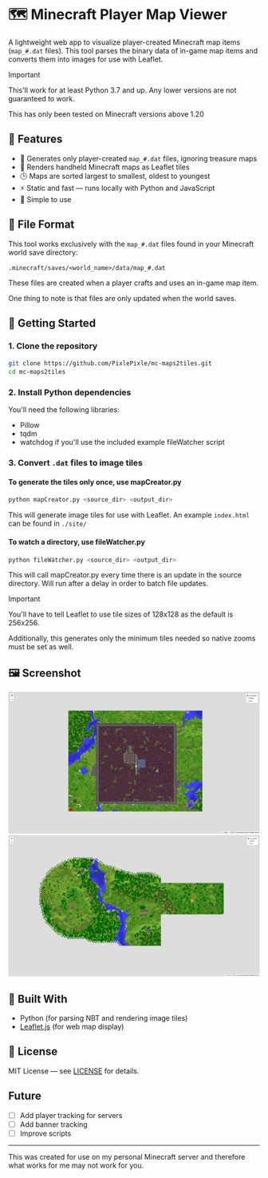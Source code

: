 # 🗺️ Minecraft Player Map Viewer

A lightweight web app to visualize player-created Minecraft map items (`map_#.dat` files). This tool parses the binary data of in-game map items and converts them into images for use with Leaflet.

> [!IMPORTANT]
> This'll work for at least Python 3.7 and up. Any lower versions are not guaranteed to work.
>
> This has only been tested on Minecraft versions above 1.20

## 🎯 Features

- 📄 Generates only player-created `map_#.dat` files, ignoring treasure maps
- 🧭 Renders handheld Minecraft maps as Leaflet tiles
- 🕒 Maps are sorted largest to smallest, oldest to youngest
- ⚡ Static and fast — runs locally with Python and JavaScript
- 🧱 Simple to use

## 📂 File Format

This tool works exclusively with the `map_#.dat` files found in your Minecraft world save directory:

```
.minecraft/saves/<world_name>/data/map_#.dat
```

These files are created when a player crafts and uses an in-game map item.

One thing to note is that files are only updated when the world saves.

## 🚀 Getting Started

### 1. Clone the repository

```bash
git clone https://github.com/PixlePixle/mc-maps2tiles.git
cd mc-maps2tiles
```

### 2. Install Python dependencies

You'll need the following libraries:
- Pillow
- tqdm
- watchdog if you'll use the included example fileWatcher script

### 3. Convert `.dat` files to image tiles

#### To generate the tiles only once, use mapCreator.py
```bash
python mapCreator.py <source_dir> <output_dir>
```

This will generate image tiles for use with Leaflet. An example `index.html` can be found in `./site/`

#### To watch a directory, use fileWatcher.py
```bash
python fileWatcher.py <source_dir> <output_dir>
```

This will call mapCreator.py every time there is an update in the source directory. Will run after a delay in order to batch file updates.

> [!IMPORTANT]
> You'll have to tell Leaflet to use tile sizes of 128x128 as the default is 256x256.
>
> Additionally, this generates only the minimum tiles needed so native zooms must be set as well.

## 🖼️ Screenshot

![screenshot1](example.png)
![screenshot2](example2.png)

## 🧰 Built With

* Python (for parsing NBT and rendering image tiles)
* [Leaflet.js](https://leafletjs.com/) (for web map display)

## 📄 License

MIT License — see [LICENSE](LICENSE) for details.

## Future
- [ ] Add player tracking for servers
- [ ] Add banner tracking
- [ ] Improve scripts

---

This was created for use on my personal Minecraft server and therefore what works for me may not work for you.
